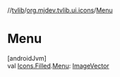 //[tvlib](../../index.md)/[org.mjdev.tvlib.ui.icons](index.md)/[Menu](-menu.md)

# Menu

[androidJvm]\
val [Icons.Filled](https://developer.android.com/reference/kotlin/androidx/compose/material/icons/Icons.Filled.html).[Menu](-menu.md): [ImageVector](https://developer.android.com/reference/kotlin/androidx/compose/ui/graphics/vector/ImageVector.html)
